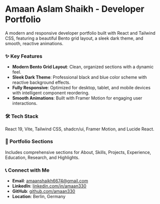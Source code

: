 # Amaan Aslam Shaikh - Developer Portfolio

A modern and responsive developer portfolio built with React and Tailwind CSS, featuring a beautiful Bento grid layout, a sleek dark theme, and smooth, reactive animations.

### ✨ Key Features
- **Modern Bento Grid Layout**: Clean, organized sections with a dynamic feel.
- **Sleek Dark Theme**: Professional black and blue color scheme with reactive background effects.
- **Fully Responsive**: Optimized for desktop, tablet, and mobile devices with intelligent component reordering.
- **Smooth Animations**: Built with Framer Motion for engaging user interactions.

### 🛠️ Tech Stack
React 19, Vite, Tailwind CSS, shadcn/ui, Framer Motion, and Lucide React.

### 📂 Portfolio Sections
Includes comprehensive sections for About, Skills, Projects, Experience, Education, Research, and Highlights.

### 📞 Connect with Me
- **Email**: [amaanshaikh6674@gmail.com](mailto:amaanshaikh6674@gmail.com)
- **LinkedIn**: [linkedin.com/in/amaan330](https://www.linkedin.com/in/amaan330)
- **GitHub**: [github.com/amaan330](https://github.com/amaan330)
- **Location**: Berlin, Germany